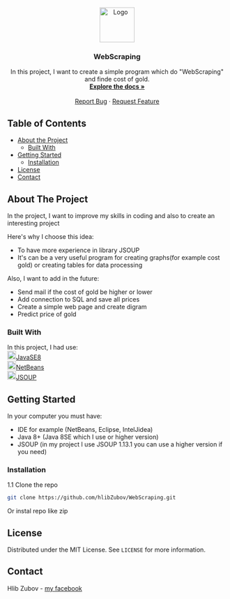 <!-- PROJECT LOGO -->
<br />
<p align="center">
  <a href="https://github.com/hlibZubov/myFirstWebskrabingProject">
    <img src="https://www.flaticon.com/svg/static/icons/svg/1150/1150626.svg" alt="Logo" width="80" height="80">
  </a>

  <h3 align="center">WebScraping</h3>

  <p align="center">
   In this project, I want to create a simple program which do "WebScraping" and finde cost of gold.
    <br />
    <a href="https://github.com/hlibZubov/myFirstWebskrabingProject"><strong>Explore the docs »</strong></a>
    <br />
    <br />
    <a href="https://github.com/hlibZubov/myFirstWebskrabingProject">Report Bug</a>
    ·
    <a href="https://github.com/hlibZubov/myFirstWebskrabingProject">Request Feature</a>
  </p>
</p>

## Table of Contents

* [About the Project](#about-the-project)
  * [Built With](#built-with)
* [Getting Started](#getting-started)
  * [Installation](#installation)
* [License](#license)
* [Contact](#contact)

## About The Project
In the project, I want to improve my skills in coding and also to create an interesting project

Here's why I choose this idea:
* To have more experience in library JSOUP
* It's can be a very useful program for creating graphs(for example cost gold) or creating tables for data processing

Also, I want to add in the future:
* Send mail if the cost of gold be higher or lower
* Add connection to SQL and save all prices
* Create a simple web page and create digram
* Predict price of gold

### Built With 
In this project, I had use:
  <br><img src="https://www.flaticon.com/svg/static/icons/svg/226/226777.svg" alt="LogoNetBeans" width="20" height="20">[JavaSE8](https://www.oracle.com/java/technologies/javase-downloads.html)
  <br><img src="https://upload.wikimedia.org/wikipedia/commons/thumb/9/98/Apache_NetBeans_Logo.svg/1200px-Apache_NetBeans_Logo.svg.png" alt="LogoNetBeans" width="20" height="20">[NetBeans](https://netbeans.org/)  
  <img src="https://www.flaticon.com/svg/static/icons/svg/889/889705.svg" alt="LogoNetBeans" width="20" height="20">[JSOUP](https://jsoup.org/download)

<!-- GETTING STARTED -->
## Getting Started
In your computer you must have:

* IDE for example (NetBeans, Eclipse, IntelJidea)
* Java 8+ (Java 8SE which I use or higher version)
* JSOUP (in my project I use JSOUP 1.13.1 you can use a higher version if you need)
### Installation
1.1 Clone the repo
```sh
git clone https://github.com/hlibZubov/WebScraping.git
```
Or instal repo like zip 
<!-- LICENSE -->
## License

Distributed under the MIT License. See `LICENSE` for more information.

<!-- CONTACT -->
## Contact

Hlib Zubov - [my facebook](https://www.facebook.com/profile.php?id=100007573996338)

